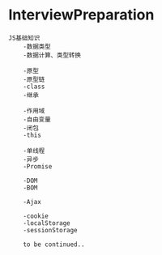 # InterviewPreparation
    JS基础知识
        -数据类型
        -数据计算、类型转换

        -原型
        -原型链
        -class
        -继承

        -作用域
        -自由变量
        -闭包
        -this

        -单线程
        -异步
        -Promise

        -DOM
        -BOM

        -Ajax

        -cookie
        -localStorage
        -sessionStorage

        to be continued..
